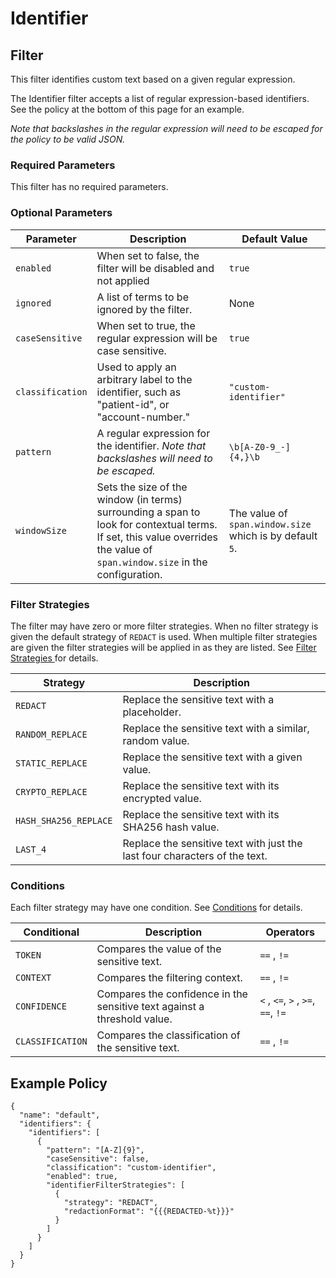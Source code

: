 # Identifier

## Filter

This filter identifies custom text based on a given regular expression.&#x20;

The Identifier filter accepts a list of regular expression-based identifiers. See the policy at the bottom of this page
for an example.&#x20;

_Note that backslashes in the regular expression will need to be escaped for the policy to be valid JSON._

### Required Parameters

This filter has no required parameters.

### Optional Parameters

| Parameter        | Description                                                                                                                                                                | Default Value                                            |
|------------------|----------------------------------------------------------------------------------------------------------------------------------------------------------------------------|----------------------------------------------------------|
| `enabled`        | When set to false, the filter will be disabled and not applied                                                                                                             | `true`                                                   |
| `ignored`        | A list of terms to be ignored by the filter.                                                                                                                               | None                                                     |
| `caseSensitive`  | When set to true, the regular expression will be case sensitive.                                                                                                           | `true`                                                   |
| `classification` | Used to apply an arbitrary label to the identifier, such as "patient-id", or "account-number."                                                                             | `"custom-identifier"`                                    |
| `pattern`        | A regular expression for the identifier. _Note that backslashes will need to be escaped._                                                                                  | `\b[A-Z0-9_-]{4,}\b`                                     |
| `windowSize`     | Sets the size of the window (in terms) surrounding a span to look for contextual terms. If set, this value overrides the value of `span.window.size` in the configuration. | The value of `span.window.size` which is by default `5`. |

### Filter Strategies

The filter may have zero or more filter strategies. When no filter strategy is given the default strategy of `REDACT` is
used. When multiple filter strategies are given the filter strategies will be applied in as they are listed.
See [Filter Strategies ](filter-strategies.md)for details.

| Strategy              | Description                                                                |
|-----------------------|----------------------------------------------------------------------------|
| `REDACT`              | Replace the sensitive text with a placeholder.                             |
| `RANDOM_REPLACE`      | Replace the sensitive text with a similar, random value.                   |
| `STATIC_REPLACE`      | Replace the sensitive text with a given value.                             |
| `CRYPTO_REPLACE`      | Replace the sensitive text with its encrypted value.                       |
| `HASH_SHA256_REPLACE` | Replace the sensitive text with its SHA256 hash value.                     |
| `LAST_4`              | Replace the sensitive text with just the last four characters of the text. |

### Conditions

Each filter strategy may have one condition. See [Conditions](#conditions) for details.

| Conditional      | Description                                                              | Operators                          |
|------------------|--------------------------------------------------------------------------|------------------------------------|
| `TOKEN`          | Compares the value of the sensitive text.                                | `==` , `!=`                        |
| `CONTEXT`        | Compares the filtering context.                                          | `==` , `!=`                        |
| `CONFIDENCE`     | Compares the confidence in the sensitive text against a threshold value. | `<` , `<=`, `>` , `>=`, `==`, `!=` |
| `CLASSIFICATION` | Compares the classification of the sensitive text.                       | `==` , `!=`                        |

## Example Policy

```
{
  "name": "default",
  "identifiers": {
    "identifiers": [
      {
        "pattern": "[A-Z]{9}",
        "caseSensitive": false,
        "classification": "custom-identifier",
        "enabled": true,
        "identifierFilterStrategies": [
          {
            "strategy": "REDACT",
            "redactionFormat": "{{{REDACTED-%t}}}"
          }
        ]        
      }
    ]
  }
}
```
